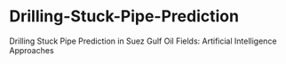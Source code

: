 # Drilling-Stuck-Pipe-Prediction
Drilling Stuck Pipe Prediction in Suez Gulf Oil Fields: Artificial Intelligence Approaches
